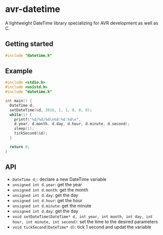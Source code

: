 # avr-datetime
A lightweight DateTime library specializing for AVR development as well as C.

## Getting started
```c
#include "datetime.h"
```

## Example
```c
#include <stdio.h>
#include <unistd.h>
#include "datetime.h"

int main() {
  DateTime d;
  setDateTime(&d, 2016, 1, 1, 0, 0, 0);
  while(1) {
    printf("%d/%d/%d\n%d:%d:%d\n",
    d.year, d.month, d.day, d.hour, d.minute, d.second);
    sleep(1);
    tickSecond(&d);
  }

  return 0;
}
```

## API
- `DateTime d;`: declare a new DateTime variable
- `unsigned int d.year`: get the year
- `unsigned int d.month`: get the month
- `unsigned int d.day`: get the day
- `unsigned int d.hour`: get the hour
- `unsigned int d.minute`: get the minute
- `unsigned int d.day`: get the day
- `void setDateTime(DateTime* d, int year, int month, int day, int hour, int minute, int second)`: set the time to the desired parameters
- `void tickSecond(DateTime* d)`: tick 1 second and updat the variable
